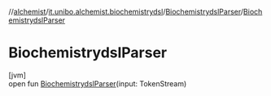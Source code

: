 //[alchemist](../../../index.md)/[it.unibo.alchemist.biochemistrydsl](../index.md)/[BiochemistrydslParser](index.md)/[BiochemistrydslParser](-biochemistrydsl-parser.md)

# BiochemistrydslParser

[jvm]\
open fun [BiochemistrydslParser](-biochemistrydsl-parser.md)(input: TokenStream)
